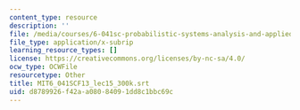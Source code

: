 ```yaml
---
content_type: resource
description: ''
file: /media/courses/6-041sc-probabilistic-systems-analysis-and-applied-probability-fall-2013/d8789926f42aa08084091dd8c1bbc69c_MIT6_041SCF13_lec15_300k.srt
file_type: application/x-subrip
learning_resource_types: []
license: https://creativecommons.org/licenses/by-nc-sa/4.0/
ocw_type: OCWFile
resourcetype: Other
title: MIT6_041SCF13_lec15_300k.srt
uid: d8789926-f42a-a080-8409-1dd8c1bbc69c
---
```

